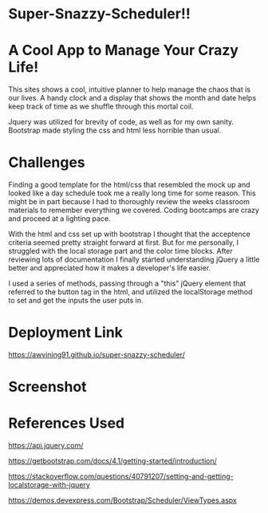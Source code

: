 # Super-Snazzy-Scheduler!!

# A Cool App to Manage Your Crazy Life!

This sites shows a cool, intuitive planner to help manage the chaos that is our lives. A handy clock and a display that shows the month and date helps keep track of time as we shuffle through this mortal coil.

Jquery was utilized for brevity of code, as well as for my own sanity. Bootstrap made styling the css and html less horrible than usual.

# Challenges

Finding a good template for the html/css that resembled the mock up and looked like a day schedule took me a really long time for some reason. This might be in part because I had to thoroughly review the weeks classroom materials to remember everything we covered. Coding bootcamps are crazy and proceed at a lighting pace.

With the html and css set up with bootstrap I thought that the acceptence criteria seemed pretty straight forward at first. But for me personally, I struggled with the local storage part and the color time blocks. After reviewing lots of documentation I finally started understanding jQuery a little better and appreciated how it makes a developer's life easier.

I used a series of methods, passing through a "this" jQuery element that referred to the button tag in the html, and utilized the localStorage method to set and get the inputs the user puts in.


# Deployment Link
https://awvining91.github.io/super-snazzy-scheduler/
# Screenshot

# References Used
https://api.jquery.com/

https://getbootstrap.com/docs/4.1/getting-started/introduction/

https://stackoverflow.com/questions/40791207/setting-and-getting-localstorage-with-jquery

https://demos.devexpress.com/Bootstrap/Scheduler/ViewTypes.aspx


